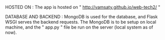 
HOSTED ON : 
The app is hosted on " http://vamsaty.github.io/web-tech2/ "
  
DATABASE AND BACKEND :
MongoDB is used for the database, and Flask WSGI serves the backend requests.
The MongoDB is to be setup on local machine, and the " app.py " file be run on the server (local system as of now).
